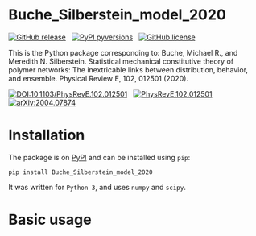 # Buche_Silberstein_model_2020

[![GitHub release](https://mbuche.github.io/web/badges/releasev1.0.1.svg)](https://github.com/mbuche/Buche_Silberstein_model_2020/releases/) &nbsp; [![PyPI pyversions](https://mbuche.github.io/web/badges/python3.7.svg)](https://pypi.org/project/Buche-Silberstein-model-2020/) &nbsp; [![GitHub license](https://mbuche.github.io/web/badges/licenseMIT.svg)](https://github.com/mbuche/chain_breaking_polymer_networks/blob/master/LICENSE)

This is the Python package corresponding to: Buche, Michael R., and Meredith N. Silberstein. Statistical mechanical constitutive theory of polymer networks: The inextricable links between distribution, behavior, and ensemble. Physical Review E, 102, 012501 (2020).

[![DOI:10.1103/PhysRevE.102.012501](https://mbuche.github.io/web/badges/PhysRevE.102.012501.svg)](https://doi.org/10.1103/PhysRevE.102.012501) &nbsp; [![PhysRevE.102.012501](https://mbuche.github.io/web/badges/badgePRE102012501.svg)](https://journals.aps.org/pre/abstract/10.1103/PhysRevE.102.012501) &nbsp; [![arXiv:2004.07874](https://mbuche.github.io/web/badges/badgearXiv200407874.svg)](https://arxiv.org/abs/2004.07874)

# Installation

The package is on [PyPI](https://pypi.org/project/Buche-Silberstein-model-2020/) and can be installed using `pip`:

	pip install Buche_Silberstein_model_2020

It was written for `Python 3`, and uses `numpy` and `scipy`.

# Basic usage
